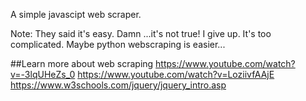 A simple javascipt web scraper.

Note:
They said it's easy. Damn ...it's not true!
I give up. It's too complicated. Maybe python webscraping is easier...

##Learn more about web scraping
https://www.youtube.com/watch?v=-3lqUHeZs_0
https://www.youtube.com/watch?v=LoziivfAAjE
https://www.w3schools.com/jquery/jquery_intro.asp